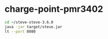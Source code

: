 # charge-point-pmr3402


```bash
cd ~/steve-steve-3.6.0
java -jar target/steve.jar
lt --port 8080
```